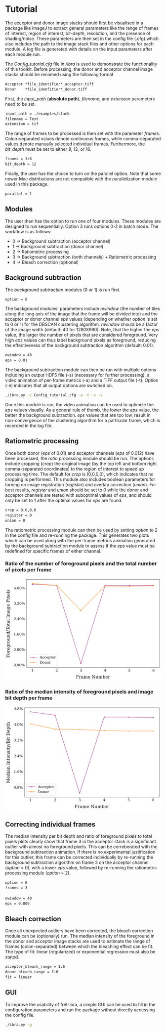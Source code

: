 # Tutorial
The acceptor and donor image stacks should first be visualised in a package like ImageJ to extract general parameters like the range of frames of interest, region of interest, bit-depth, resolution, and the presence of shading/noise. These parameters are then set in the config file (.cfg) which also includes the path to the image stack files and other options for each module. A log file is generated with details on the input parameters after each module run.

The *Config_tutorial.cfg* file in */ibra* is used to demonstrate the functionality of this toolkit. Before processing, the donor and acceptor channel image stacks should be renamed using the following format
```txt
Acceptor *file_identifier*_acceptor.tiff
Donor    *file_idenfitier*_donor.tiff
```
First, the *input_path* (**absolute path**), *filename*, and *extension* parameters need to be set.
```txt
input_path = ./examples/stack 
filename = Test
extension = tif
```

The range of frames to be processed is then set with the parameter *frames*. Colon-separated values denote continuous frames, while comma-separated values denote manually selected individual frames. Furthermore, the *bit_depth* must be set to either 8, 12, or 16.
```txt
frames = 1:6
bit_depth = 12
```

Finally, the user has the choice to turn on the parallel option. Note that some newer Mac distributions are not compatible with the parallelization module used in this package.
```txt
parallel = 1
```

## Modules
The user then has the option to run one of four modules. These modules are designed to run sequentially. Option 3 runs options 0-2 in batch mode. The workflow is as follows:
* 0 -> Background subtraction (acceptor channel)
* 1 -> Background subtraction (donor channel)
* 2 -> Ratiometric processing
* 3 -> Background subtraction (both channels) + Ratiometric processing
* 4 -> Bleach correction (optional)

## Background subtraction
The *background subtraction* modules (0 or 1) is run first.
```txt
option = 0
```

The background modules' parameters include *nwindow* (the number of tiles along the long axis of the image that the frame will be divided into) and the acceptor or donor channel *eps* values (depending on whether *option* is set to 0 or 1) for the DBSCAN clustering algorithm. *nwindow* should be a factor of the image width (default: 40 for 1280X960).
Note, that the higher the *eps* value, the larger the number of pixels that are considered foreground. Very high *eps* values can thus label background pixels as foreground, reducing the effectiveness of the background subtraction algorithm (default: 0.01). 
```txt
nwindow = 40
eps = 0.01
```

The background subtraction module can then be run with multiple options including an output HDF5 file (-s) (necessary for further processing), a video animation of per-frame metrics (-a) and a TIFF output file (-t). Option (-e) indicates that all output options are switched on.
```bash
./ibra.py -c Config_tutorial.cfg -a -t -s -v
```
Once this module is run, the video animation can be used to optimize the *eps* values visually. As a general rule of thumb, the lower the *eps* value, the better the background subtraction. *eps* values that are too low, result in non-convergence of the clustering algorithm for a particular frame, which is recorded in the log file. 

## Ratiometric processing
Once both donor (*eps* of 0.01) and acceptor channels (*eps* of 0.012) have been processed, the *ratio* processing module should be run. The options include cropping (*crop*) the original image (by the top left and bottom right comma-separated coordinates) to the region of interest to speed up processing time. The default for *crop* is (0,0,0,0), which indicates that no cropping is performed. This module also includes boolean parameters for turning on image registration (*register*) and overlap correction (*union*). For best results, *register* and *union* should be set to 0 while the donor and acceptor channels are tested with suboptimal values of *eps*, and should only be set to 1 after the optimal values for *eps* are found.
```txt
crop = 0,0,0,0
register = 0
union = 0
```

The ratiometric processing module can then be used by setting *option* to 2 in the config file and re-running the package. This generates two plots which can be used along with the per-frame metrics animation generated by the background subtraction module to assess if the *eps* value must be redefined for specific frames of either channel.

### Ratio of the number of foreground pixels and the total number of pixels per frame
![Pixel Count](images/Test_pixelcount.png)

### Ratio of the median intensity of foreground pixels and image bit depth per frame
![Intensity](images/Test_intensity_nonbleach.png)

## Correcting individual frames
The median intensity per bit depth and ratio of foreground pixels to total pixels plots clearly show that frame 3 in the acceptor stack is a significant outlier with almost no foreground pixels. This can be corroborated with the background subtraction animation. If there is no experimental justification for this outlier, this frame can be corrected individually by re-running the background subtraction algorithm on frame 3 on the acceptor channel (*option* = 0), with a lower *eps* value, followed by re-running the ratiometric processing module (*option* = 2).
```txt
option = 0
frames = 3

nwindow = 40
eps = 0.009
```

## Bleach correction
Once all unexpected outliers have been corrected, the bleach correction module can be (optionally) run. The median intensity of the foreground in the donor and acceptor image stacks are used to estimate the range of frames (colon-separated) between which the bleaching effect can be fit. The type of fit: linear (regularized) or exponential regression must also be stated.
```txt
acceptor_bleach_range = 1:6
donor_bleach_range = 1:6
fit = linear
```

## GUI
To improve the usability of fret-ibra, a simple GUI can be used to fill in the configuration parameters and run the package without directly accessing the config file.
```bash
./ibra.py -g
```


